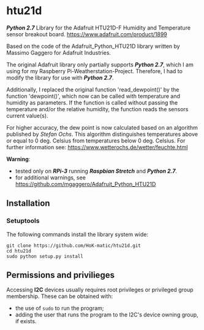 # htu21d
***Python 2.7*** Library for the Adafruit HTU21D-F Humidity and Temperature sensor breakout board. https://www.adafruit.com/product/1899

Based on the code of the Adafruit_Python_HTU21D library written by Massimo Gaggero for Adafruit Industries.

The original Adafruit library only partially supports ***Python 2.7***, which I am using for my Raspberry Pi-Weatherstation-Project.
Therefore, I had to modify the library for use with ***Python 2.7***. 

Additionally, I replaced the original function 'read_dewpoint()' by the function 'dewpoint()', which now can be called with temperature and humidity as parameters. If the function is called without passing the temperature and/or the relative humidity, the function reads the sensors current value(s).

For higher accuracy, the dew point is now calculated based on an algorithm published by *Stefan Ochs*. This algorithm distinguishes temperatures above or equal to 0 deg. Celsius from temperatures below 0 deg. Celsius. For further information see: https://www.wetterochs.de/wetter/feuchte.html
 
**Warning**:

 * tested only on ***RPi-3*** running ***Raspbian Stretch*** and ***Python 2.7***.
 * for additional warnings, see https://github.com/mgaggero/Adafruit_Python_HTU21D

## Installation
### Setuptools
The following commands install the library system wide:
~~~console
git clone https://github.com/HoK-matic/htu21d.git
cd htu21d
sudo python setup.py install
~~~~

## Permissions and privilieges
Accessing **I2C** devices usually requires root privileges or privileged group membership. These can be obtained with:

* the use of `sudo` to run the program;
* adding the user that runs the program to the I2C's device owning group, if exists.

